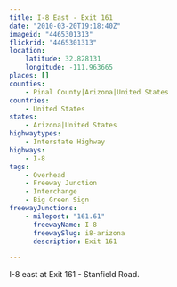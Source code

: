 ```yaml
---
title: I-8 East - Exit 161
date: "2010-03-20T19:18:40Z"
imageid: "4465301313"
flickrid: "4465301313"
location:
    latitude: 32.828131
    longitude: -111.963665
places: []
counties:
    - Pinal County|Arizona|United States
countries:
    - United States
states:
    - Arizona|United States
highwaytypes:
    - Interstate Highway
highways:
    - I-8
tags:
    - Overhead
    - Freeway Junction
    - Interchange
    - Big Green Sign
freewayJunctions:
    - milepost: "161.61"
      freewayName: I-8
      freewaySlug: i8-arizona
      description: Exit 161

---
```

I-8 east at Exit 161 - Stanfield Road.